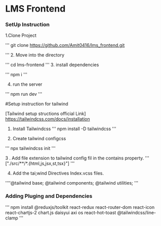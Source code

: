 # LMS Frontend

### SetUp Instruction

1.Clone Project

'''
 git clone https://github.com/Amit0416/lms_frontend.git

'''
2. Move into the directory

'''
      cd lms-frontend
'''
3. install dependencies

'''
   npm i
'''

4. run the server

'''
 npm run dev
'''

#Setup instruction for tailwind

[Tailwind setup structions official Link] https://tailwindcss.com/docs/installation

1. Install Tailwindcss 
'''
   npm install -D tailwindcss
'''

2.  Create tailwind configcss

'''
      npx tailwindcss init
'''

3 . Add file extension to tailwind  config fil in the contains property.
'''
    ["./src/**/*.{html,js,jsx,st,tsx}"]
'''

4. Add the tai;wind Directives Index.vcss files.

''''@tailwind base;
   @tailwind components;
   @tailwind utilities;
'''


### Adding Pluging and Dependencies 

'''
   npm install @reduxjs/toolkit react-redux react-router-dom react-icon react-chartjs-2 chart.js daisyui axi os react-hot-toast @tailwindcss/line-clamp
'''